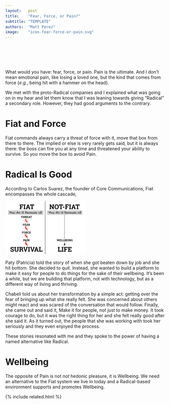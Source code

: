 ```yaml
---
layout:   post
title:    "Fear, Force, or Pain?"
subtitle: "TEMPLATE"
authors:  "Matt Perez"
image:    "icon-fear-force-or-pain.svg"
---
```


<div style="display:none;">
 <p>What would you have: fear, force, or pain. Pain is the ultimate. And I don&rsquo;t mean emotional pain, like losing a loved one, but the kind that comes from force.</p>
</div>

<h1>&nbsp;</h1>
 <p>What would you have: fear, force, or pain. <span class="_paradign">Pain</span> is the ultimate. And I don&rsquo;t mean emotional pain, like losing a loved one, but the kind that comes from force (<em>e.g.</em>, being hit with a hammer on the head).</p>
 <p>We met with the proto-<span class="_paradigm">Radical</span> companies and I explained what was going on in my hear and let them know that I was leaning towards giving &ldquo;<span class="_paradigm">Radical</span>&rdquo; a secondary role. However, they had good arguments to the contrary.</p>

<h1>Fiat and Force</h1>
 <p><span class="_paradigm">Fiat</span> commands always carry a threat of force with it, <span class="_quotespan">move that box from there to there</span>. The implied <span class="_quotespan">or else</span> is very rarely gets said, but it is always there: the boss can fire you at any time and threatened your ability to survive. So you move the box to avoid <span class="_paradign">Pain</span>.</p>

<h1>Radical Is Good</h1>
 <p>According to Carlos Suarez, the founder of Core Communications, <span class="_paradigm">Fiat</span> encompasses the whole cascade,</p>
  <div class="_center">
   <img
    src="/assets/img/pic-fiat-fear-force-or-pain.svg"
    alt="At the top of it all, we see the word <span class='_paradigm'>Fiat</spam>. Below it, we see the words 'threat of force.' Below and to the right, we see 'Threat of Pain.' Below and to the right, we see 'Fear (avoid Pain).' Below and to the right we see 'Force.' Bellow and to the right, we see 'Pain.' To the far right of that, we see 'Wellbeing.' There are arrows connecting these boxes. Finally, underneath all of it, we see 'Survivability.'"
    style="width:50%;">
  </div>
 <p>Paty (Patricia) told the story of when she got beaten down by job and she hit bottom. She decided to quit. Instead, she wanted to build a platform to make it easy for people to do things for the sake of their wellbeing. It&rsquo;s been a while, but we are building that platform, not with technology, but as a different way of living and thriving.</p>
 <p>Chabeli told us about her transformation by a simple act: getting over the fear of bringing up what she really felt. She was concerned about others might react and was scared of the conversation that would follow. Finally, she came out and said it, <span class="_quotespan">Make it for people, not just to make money.</span> It took courage to do, but it was the right thing for her and she felt really good after she said it. As it turned out, the people that she was working with took her seriously and they even enjoyed the process.</p>
 <p>These stories resonated with me and they spoke to the power of having a named alternative like <span class="_paradigm">Radical</span>.</p>

<h1>Wellbeing</h1>
 <p>The opposite of <span class="_paradigm">Pain</span> is not <em>not</em> hedonic pleasure, it is <span class="_paradigm">Wellbeing</span>. We need an alternative to the <span class="_paradigm">Fiat</span> system we live in today and a <span class="_paradigm">Radical</span>-based environment supports and promotes <span class="_paradigm">Wellbeing</span>.</p>

{% include related.html %}
